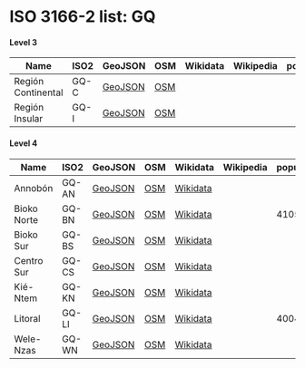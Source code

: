 # ISO 3166-2 list: GQ


#### Level 3
Name | ISO2 | GeoJSON | OSM | Wikidata | Wikipedia | population 
--- | --- | --- | --- | --- | --- | --- 
Región Continental | GQ-C | [GeoJSON](../../export/geojson/q7/iso2/GQ/GQ-C.geojson) | [OSM](https://www.openstreetmap.org/relation/2793044) |  |  | 
Región Insular | GQ-I | [GeoJSON](../../export/geojson/q7/iso2/GQ/GQ-I.geojson) | [OSM](https://www.openstreetmap.org/relation/2793045) |  |  | 


#### Level 4
Name | ISO2 | GeoJSON | OSM | Wikidata | Wikipedia | population 
--- | --- | --- | --- | --- | --- | --- 
Annobón | GQ-AN | [GeoJSON](../../export/geojson/q7/iso2/GQ/GQ-AN.geojson) | [OSM](https://www.openstreetmap.org/relation/2793215) | [Wikidata](https://www.wikidata.org/wiki/Q3736616) |  | 
Bioko Norte | GQ-BN | [GeoJSON](../../export/geojson/q7/iso2/GQ/GQ-BN.geojson) | [OSM](https://www.openstreetmap.org/relation/2793216) | [Wikidata](https://www.wikidata.org/wiki/Q845834) |  | 410541
Bioko Sur | GQ-BS | [GeoJSON](../../export/geojson/q7/iso2/GQ/GQ-BS.geojson) | [OSM](https://www.openstreetmap.org/relation/2793217) | [Wikidata](https://www.wikidata.org/wiki/Q845817) |  | 
Centro Sur | GQ-CS | [GeoJSON](../../export/geojson/q7/iso2/GQ/GQ-CS.geojson) | [OSM](https://www.openstreetmap.org/relation/3728411) | [Wikidata](https://www.wikidata.org/wiki/Q845823) |  | 
Kié-Ntem | GQ-KN | [GeoJSON](../../export/geojson/q7/iso2/GQ/GQ-KN.geojson) | [OSM](https://www.openstreetmap.org/relation/3728410) | [Wikidata](https://www.wikidata.org/wiki/Q853393) |  | 
Litoral | GQ-LI | [GeoJSON](../../export/geojson/q7/iso2/GQ/GQ-LI.geojson) | [OSM](https://www.openstreetmap.org/relation/3728364) | [Wikidata](https://www.wikidata.org/wiki/Q203873) |  | 400415
Wele-Nzas | GQ-WN | [GeoJSON](../../export/geojson/q7/iso2/GQ/GQ-WN.geojson) | [OSM](https://www.openstreetmap.org/relation/3728448) | [Wikidata](https://www.wikidata.org/wiki/Q853400) |  | 
